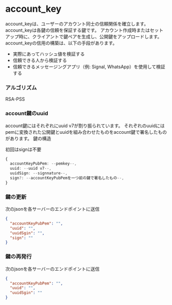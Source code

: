# account_key

account_keyは、ユーザーのアカウント同士の信頼関係を確立します。
account_keyは各鍵の信頼を保証する鍵です。
アカウント作成時またはセットアップ時に、クライアントで鍵ペアを生成し、公開鍵をアップロードします。
account_keyの信用の構築は、以下の手段があります。

- 実際にあってハッシュ値を検証する
- 信頼できる人から検証する
- 信頼できるメッセージングアプリ（例: Signal, WhatsApp）を使用して検証する

### アルゴリズム

RSA-PSS

### account鍵のuuid

account鍵にはそれぞれにuuid v7が割り振られています。
それぞれのuuidにはpemに変換された公開鍵とuuidを組み合わせたものをaccount鍵で署名したものがあります。
鍵の構造

初回はsignは不要

```ts
{
  accountKeyPubPem: --pemkey--,
  uuid: --uuid v7--,
  uuidSign: --signnature--,
  sign?: --accountKeyPubPemを一つ前の鍵で署名したもの--,
}
```

### 鍵の更新

次のjsonを各サーバーのエンドポイントに送信

```json
{
  "accountKeyPubPem": "",
  "uuid": "",
  "uuidSgin": "",
  "sign": ""
}
```

### 鍵の再発行

次のjsonを各サーバーのエンドポイントに送信

```json
{
  "accountKeyPubPem": "",
  "uuid": "",
  "uuidSgin": ""
}
```
